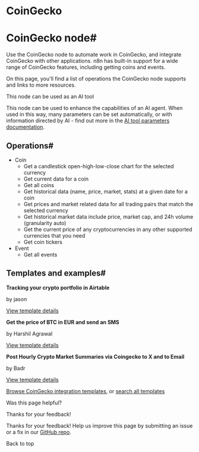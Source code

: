# CoinGecko

[ ](https://github.com/n8n-io/n8n-docs/edit/main/docs/integrations/builtin/app-nodes/n8n-nodes-base.coingecko.md "Edit this page")

# CoinGecko node#

Use the CoinGecko node to automate work in CoinGecko, and integrate CoinGecko with other applications. n8n has built-in support for a wide range of CoinGecko features, including getting coins and events.

On this page, you'll find a list of operations the CoinGecko node supports and links to more resources.

This node can be used as an AI tool

This node can be used to enhance the capabilities of an AI agent. When used in this way, many parameters can be set automatically, or with information directed by AI - find out more in the [AI tool parameters documentation](../../../../advanced-ai/examples/using-the-fromai-function/).

## Operations#

  * Coin
    * Get a candlestick open-high-low-close chart for the selected currency
    * Get current data for a coin
    * Get all coins
    * Get historical data (name, price, market, stats) at a given date for a coin
    * Get prices and market related data for all trading pairs that match the selected currency
    * Get historical market data include price, market cap, and 24h volume (granularity auto)
    * Get the current price of any cryptocurrencies in any other supported currencies that you need
    * Get coin tickers
  * Event
    * Get all events



## Templates and examples#

**Tracking your crypto portfolio in Airtable**

by jason

[View template details](https://n8n.io/workflows/859-tracking-your-crypto-portfolio-in-airtable/)

**Get the price of BTC in EUR and send an SMS**

by Harshil Agrawal

[View template details](https://n8n.io/workflows/704-get-the-price-of-btc-in-eur-and-send-an-sms/)

**Post Hourly Crypto Market Summaries via Coingecko to X and to Email**

by Badr

[View template details](https://n8n.io/workflows/2746-post-hourly-crypto-market-summaries-via-coingecko-to-x-and-to-email/)

[Browse CoinGecko integration templates](https://n8n.io/integrations/coingecko/), or [search all templates](https://n8n.io/workflows/)

Was this page helpful? 

Thanks for your feedback! 

Thanks for your feedback! Help us improve this page by submitting an issue or a fix in our [GitHub repo](https://github.com/n8n-io/n8n-docs). 

Back to top 
